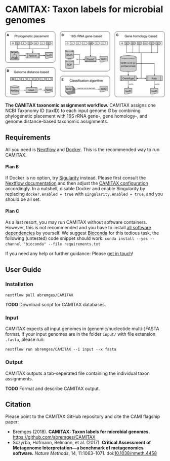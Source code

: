 # CAMITAX: Taxon labels for microbial genomes

![The CAMITAX taxonomic assignment workflow](workflow.png "The CAMITAX taxonomic assignment workflow")

**The CAMITAX taxonomic assignment workflow.**
CAMITAX assigns one NCBI Taxonomy ID (taxID) to each input genome *G* by combining phylogenetic placement with 16S rRNA gene-, gene homology-, and genome distance-based taxonomic assignments.

## Requirements

All you need is [Nextflow](https://www.nextflow.io/) and [Docker](https://www.docker.com/). This is the recommended way to run CAMITAX.

#### Plan B

If Docker is no option, try [Sigularity](https://singularity.lbl.gov/) instead. Please first consult the [Nextflow documentation](https://www.nextflow.io/docs/latest/singularity.html) and then adjust the [CAMITAX configuration](nextflow.config) accordingly. In a nutshell, disable Docker and enable Singularity by replacing `docker.enabled = true` with `singularity.enabled = true`, and you should be all set.

#### Plan C

As a last resort, you may run CAMITAX without software containers. However, this is not recommended and you have to install [all software dependencies](requirements.txt) by yourself. We suggest [Bioconda](https://bioconda.github.io/) for this tedious task, the following (untested) code snippet should work: ``conda install --yes --channel "bioconda" --file requirements.txt``

If you need any help or further guidance: Please [get in touch](https://github.com/abremges/CAMITAX/issues)!

## User Guide

### Installation

```
nextflow pull abremges/CAMITAX
```

**TODO** Download script for CAMITAX databases.

### Input

CAMITAX expects all input genomes in (genomic/nucleotide multi-)FASTA format.
If your input genomes are in the folder `input/` with file extension `.fasta`, please run:
```
nextflow run abremges/CAMITAX --i input --x fasta
```

### Output

CAMITAX outputs a tab-seperated file containing the individual taxon assignments.

**TODO** Format and describe CAMITAX output.


## Citation

Please point to the CAMITAX GitHub repository and cite the CAMI flagship paper:
* Bremges (2018). **CAMITAX: Taxon labels for microbial genomes.** https://github.com/abremges/CAMITAX
* Sczyrba, Hofmann, Belmann, et al. (2017). **Critical Assessment of Metagenome Interpretation—a benchmark of metagenomics software.** *Nature Methods*, 14, 11:1063–1071. doi:[10.1038/nmeth.4458](https://doi.org/10.1038/nmeth.4458)

